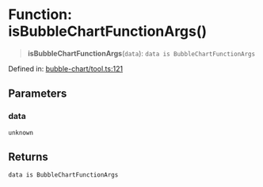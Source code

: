 # Function: isBubbleChartFunctionArgs()

> **isBubbleChartFunctionArgs**(`data`): `data is BubbleChartFunctionArgs`

Defined in: [bubble-chart/tool.ts:121](https://github.com/GeoDaCenter/openassistant/blob/36f516b8229288259590b2d9dab3b10cbfc3cbfd/packages/echarts/src/bubble-chart/tool.ts#L121)

## Parameters

### data

`unknown`

## Returns

`data is BubbleChartFunctionArgs`
